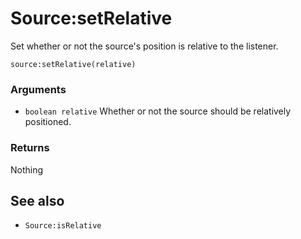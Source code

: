 <!--
category: reference
-->

Source:setRelative
===

Set whether or not the source's position is relative to the listener.

    source:setRelative(relative)

### Arguments

- `boolean relative` Whether or not the source should be relatively positioned.

### Returns

Nothing

See also
---

- `Source:isRelative`
